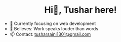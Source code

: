 <div align="center"><h1>Hi👋, Tushar here!</h1></div>


- 🌱 Currently focusing on web development
- 🦅 Believes: Work speaks louder than words
- 📫 Contact: tusharsaini1301@gmail.com

<!---
tush27/tush27 is a ✨ special ✨ repository because its `README.md` (this file) appears on your GitHub profile.
You can click the Preview link to take a look at your changes.
--->
